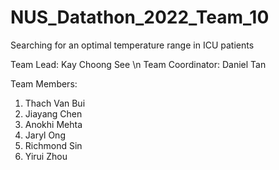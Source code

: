 # NUS_Datathon_2022_Team_10
Searching for an optimal temperature range in ICU patients

Team Lead: Kay Choong See \n
Team Coordinator: Daniel Tan

Team Members:
1. Thach Van Bui
2. Jiayang Chen
3. Anokhi Mehta
4. Jaryl Ong
5. Richmond Sin
6. Yirui Zhou
